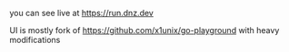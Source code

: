 you can see live at https://run.dnz.dev 

UI is mostly fork of https://github.com/x1unix/go-playground with heavy modifications 
